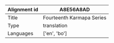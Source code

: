 |Alignment id | A8E56A8AD
| --- | --- 
|Title | Fourteenth Karmapa Series 
|Type | translation
|Languages | ['en', 'bo']